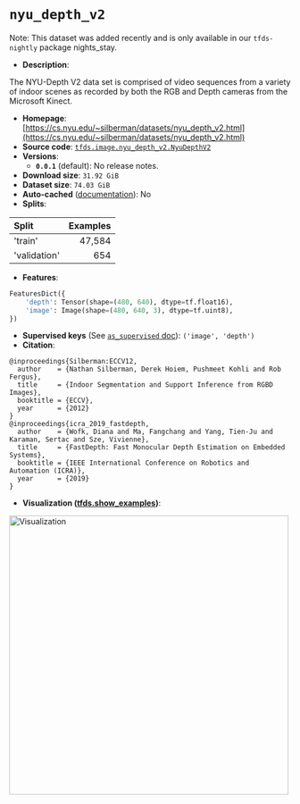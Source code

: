 <div itemscope itemtype="http://schema.org/Dataset">
  <div itemscope itemprop="includedInDataCatalog" itemtype="http://schema.org/DataCatalog">
    <meta itemprop="name" content="TensorFlow Datasets" />
  </div>

  <meta itemprop="name" content="nyu_depth_v2" />
  <meta itemprop="description" content="The NYU-Depth V2 data set is comprised of video sequences from a variety of&#10;indoor scenes as recorded by both the RGB and Depth cameras from the&#10;Microsoft Kinect.&#10;&#10;To use this dataset:&#10;&#10;```python&#10;import tensorflow_datasets as tfds&#10;&#10;ds = tfds.load(&#x27;nyu_depth_v2&#x27;, split=&#x27;train&#x27;)&#10;for ex in ds.take(4):&#10;  print(ex)&#10;```&#10;&#10;See [the guide](https://www.tensorflow.org/datasets/overview) for more&#10;informations on [tensorflow_datasets](https://www.tensorflow.org/datasets).&#10;&#10;&lt;img src=&quot;https://storage.googleapis.com/tfds-data/visualization/nyu_depth_v2-0.0.1.png&quot; alt=&quot;Visualization&quot; width=&quot;500px&quot;&gt;&#10;&#10;" />
  <meta itemprop="url" content="https://www.tensorflow.org/datasets/catalog/nyu_depth_v2" />
  <meta itemprop="sameAs" content="https://cs.nyu.edu/~silberman/datasets/nyu_depth_v2.html" />
  <meta itemprop="citation" content="@inproceedings{Silberman:ECCV12,&#10;  author    = {Nathan Silberman, Derek Hoiem, Pushmeet Kohli and Rob Fergus},&#10;  title     = {Indoor Segmentation and Support Inference from RGBD Images},&#10;  booktitle = {ECCV},&#10;  year      = {2012}&#10;}&#10;@inproceedings{icra_2019_fastdepth,&#10;  author    = {Wofk, Diana and Ma, Fangchang and Yang, Tien-Ju and Karaman, Sertac and Sze, Vivienne},&#10;  title     = {FastDepth: Fast Monocular Depth Estimation on Embedded Systems},&#10;  booktitle = {IEEE International Conference on Robotics and Automation (ICRA)},&#10;  year      = {2019}&#10;}" />
</div>

# `nyu_depth_v2`

Note: This dataset was added recently and is only available in our
`tfds-nightly` package
<span class="material-icons" title="Available only in the tfds-nightly package">nights_stay</span>.

*   **Description**:

The NYU-Depth V2 data set is comprised of video sequences from a variety of
indoor scenes as recorded by both the RGB and Depth cameras from the Microsoft
Kinect.

*   **Homepage**:
    [https://cs.nyu.edu/~silberman/datasets/nyu_depth_v2.html](https://cs.nyu.edu/~silberman/datasets/nyu_depth_v2.html)
*   **Source code**:
    [`tfds.image.nyu_depth_v2.NyuDepthV2`](https://github.com/tensorflow/datasets/tree/master/tensorflow_datasets/image/nyu_depth_v2.py)
*   **Versions**:
    *   **`0.0.1`** (default): No release notes.
*   **Download size**: `31.92 GiB`
*   **Dataset size**: `74.03 GiB`
*   **Auto-cached**
    ([documentation](https://www.tensorflow.org/datasets/performances#auto-caching)):
    No
*   **Splits**:

Split        | Examples
:----------- | -------:
'train'      | 47,584
'validation' | 654

*   **Features**:

```python
FeaturesDict({
    'depth': Tensor(shape=(480, 640), dtype=tf.float16),
    'image': Image(shape=(480, 640, 3), dtype=tf.uint8),
})
```

*   **Supervised keys** (See
    [`as_supervised` doc](https://www.tensorflow.org/datasets/api_docs/python/tfds/load#args)):
    `('image', 'depth')`
*   **Citation**:

```
@inproceedings{Silberman:ECCV12,
  author    = {Nathan Silberman, Derek Hoiem, Pushmeet Kohli and Rob Fergus},
  title     = {Indoor Segmentation and Support Inference from RGBD Images},
  booktitle = {ECCV},
  year      = {2012}
}
@inproceedings{icra_2019_fastdepth,
  author    = {Wofk, Diana and Ma, Fangchang and Yang, Tien-Ju and Karaman, Sertac and Sze, Vivienne},
  title     = {FastDepth: Fast Monocular Depth Estimation on Embedded Systems},
  booktitle = {IEEE International Conference on Robotics and Automation (ICRA)},
  year      = {2019}
}
```

*   **Visualization
    ([tfds.show_examples](https://www.tensorflow.org/datasets/api_docs/python/tfds/visualization/show_examples))**:

<img src="https://storage.googleapis.com/tfds-data/visualization/nyu_depth_v2-0.0.1.png" alt="Visualization" width="500px">
